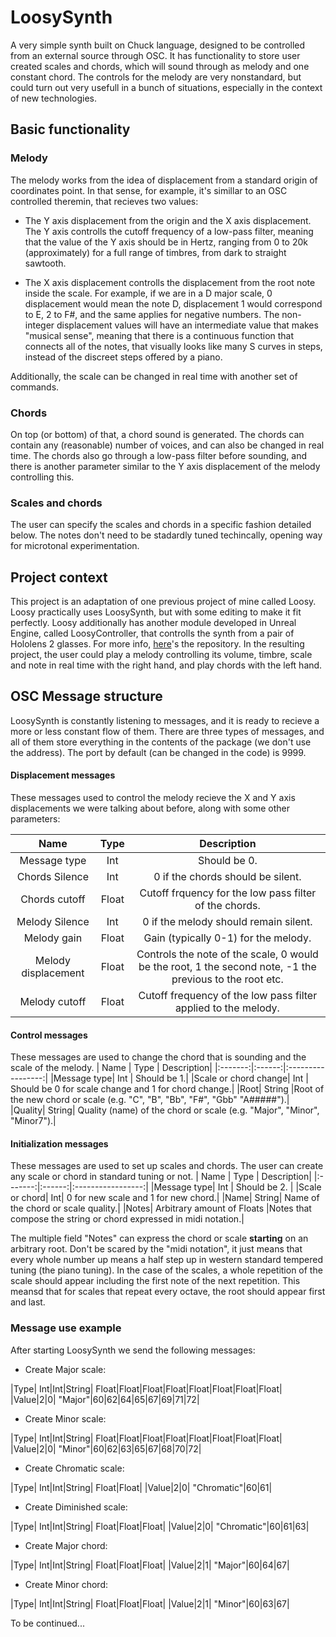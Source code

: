 # LoosySynth
A very simple synth built on Chuck language, designed to be controlled from an external source through OSC.
It has functionality to store user created scales and chords, which will sound through as melody and one constant chord. 
The controls for the melody are very nonstandard, 
but could turn out very usefull in a bunch of situations, especially in the context of new technologies.

## Basic functionality
### Melody
The melody works from the idea of displacement from a standard origin of coordinates point. In that sense, for example, it's simillar to an OSC controlled theremin, that recieves two values: 

* The Y axis displacement from the origin and the X axis displacement. The Y axis controlls the cutoff frequency of a low-pass filter, meaning that the value of the Y axis should be in Hertz, ranging from 0 to 20k (approximately) for a full range of timbres, from dark to straight sawtooth. 

* The X axis displacement controlls the displacement from the root note inside the scale. For example, if we are in a D major scale, 0 displacement would mean
 the note D, displacement 1 would correspond to E, 2 to F#, and the same applies for negative numbers. The non-integer displacement values will have an
 intermediate value that makes "musical sense", meaning that there is a continuous function that connects all of the notes, that visually looks like many
 S curves in steps, instead of the discreet steps offered by a piano.

Additionally, the scale can be changed in real time with another set of commands.

### Chords
On top (or bottom) of that, a chord sound is generated. The chords can contain any (reasonable) number of voices, and can also be changed in real time. The chords also go through a low-pass filter before sounding, and there is another parameter similar to the Y axis displacement of the melody controlling this.

### Scales and chords
The user can specify the scales and chords in a specific fashion detailed below. The notes don't need to be stadardly tuned techincally, opening way
for microtonal experimentation. 

## Project context

This project is an adaptation of one previous project of mine called Loosy. Loosy practically uses LoosySynth, but with some editing to make it fit perfectly.
Loosy additionally has another module developed in Unreal Engine, called LoosyController, that controlls the synth from a pair of Hololens 2 glasses. For more info, [here](https://github.com/juan260/Loosy)'s the repository. In the resulting project, the user could play a melody controlling its volume, timbre, scale and note in real time with the right hand, and play chords with the left hand.

## OSC Message structure
LoosySynth is constantly listening to messages, and it is ready to recieve a more or less constant flow of them. There are three types of messages, and all of them store everything in the contents of the package (we don't use the address). The port by default (can be changed in the code) is 9999.

#### Displacement messages
These messages used to control the melody recieve the X and Y axis displacements we were talking about before, along with some other parameters:

| Name | Type | Description|
|:-------:|:------:|:-----------------:|
|Message type| Int | Should be 0.|
|Chords Silence| Int |0 if the chords should be silent.|
|Chords cutoff| Float | Cutoff frquency for the low pass filter of the chords.|
|Melody Silence| Int | 0 if the melody should remain silent.|
|Melody gain| Float | Gain (typically 0-1) for the melody.|
|Melody displacement| Float | Controls the note of the scale, 0 would be the root, 1 the second note, -1 the previous to the root etc.|
|Melody cutoff| Float | Cutoff frequency of the low pass filter applied to the melody.|

#### Control messages
These messages are used to change the chord that is sounding and the scale of the melody.
| Name | Type | Description|
|:-------:|:------:|:-----------------:|
|Message type| Int | Should be 1.|
|Scale or chord change| Int | Should be 0 for scale change and 1 for chord change.|
|Root| String |Root of the new chord or scale (e.g. "C", "B", "Bb", "F#", "Gbb" "A#####").|
|Quality| String| Quality (name) of the chord or scale (e.g. "Major", "Minor", "Minor7").|

#### Initialization messages

These messages are used to set up scales and chords. The user can create any scale or chord in standard tuning or not.
| Name | Type | Description|
|:-------:|:------:|:-----------------:|
|Message type| Int | Should be 2. |
|Scale or chord| Int| 0 for new scale and 1 for new chord.|
|Name| String| Name of the chord or scale quality.|
|Notes| Arbitrary amount of Floats |Notes that compose the string or chord expressed in midi notation.|

The multiple field "Notes" can express the chord or scale **starting** on an arbitrary root. Don't be scared by the "midi notation", it just means that every whole number up means a half step up in western standard tempered tuning (the piano tuning). In the case of the scales, a whole repetition of the scale should appear including the first note of the next repetition. This meansd that for scales that repeat every octave, the root should appear first and last.

### Message use example
After starting LoosySynth we send the following messages:
* Create Major scale:

|Type| Int|Int|String| Float|Float|Float|Float|Float|Float|Float|Float|
|Value|2|0| "Major"|60|62|64|65|67|69|71|72|

* Create Minor scale:

|Type| Int|Int|String| Float|Float|Float|Float|Float|Float|Float|Float|
|Value|2|0| "Minor"|60|62|63|65|67|68|70|72|

* Create Chromatic scale:

|Type| Int|Int|String| Float|Float|
|Value|2|0| "Chromatic"|60|61|

* Create Diminished scale:

|Type| Int|Int|String| Float|Float|Float|
|Value|2|0| "Chromatic"|60|61|63|

* Create Major chord:

|Type| Int|Int|String| Float|Float|Float|
|Value|2|1| "Major"|60|64|67|

* Create Minor chord:

|Type| Int|Int|String| Float|Float|Float|
|Value|2|1| "Minor"|60|63|67|






To be continued...
